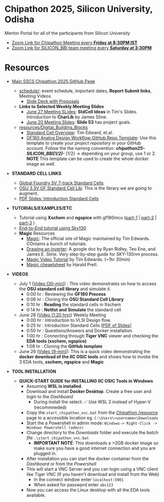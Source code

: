 # Chipathon 2025, Silicon University, Odisha
 
Mentor Portal for all of the participants from Silicon University

- [Zoom Link for Chipathon Meeting every **Friday at 8:30PM IST**](https://us06web.zoom.us/j/83060635740?pwd=UbIWLnu8C7nyLTZE7JglzRgbwSa23r.1)
- [Zoom Link for SILICON_BBI team meeting every **Saturday at 3:30PM**](https://zoom.us/j/92589037939?pwd=bmQ0pNzFlGLlLLzM2sb3oM5rxdptgh.1)
  
# Resources

- [Main SSCS Chipathon 2025 GitHub Page](https://github.com/sscs-ose/sscs-chipathon-2025)
  - [schedule/](https://github.com/sscs-ose/sscs-chipathon-2025/blob/main/schedule): event schedule, important dates, **Report Submit links**, Meeting Videos
    - [Slide Deck with Proposals](https://docs.google.com/presentation/d/1PPs22g3QAaJXZ76OtD4wRJLnIo7fuem2/edit?slide=id.g36d74ebfab8_0_407&pli=1#slide=id.g36d74ebfab8_0_407)
  - **Links to Selected Weekly Meeting Slides**
    - [June 27 Meeting SLides](https://docs.google.com/presentation/d/e/2PACX-1vQwOCDO72NBn09BWiQVFil2mFRwZ__72UmFIUbe2BdGgr498ldONym0g9bURT5FMA/pub?slide=id.g36b4f57c94d_2_37): **StdCell Ideas** in Tim's Slides. Introduction to **CharLib** by James Stine.
    - [June 20 Meeting Slides](https://docs.google.com/presentation/d/e/2PACX-1vQdbPDtoySuBoXIKmtaYK0QQP0KcUmgab9Mp3-7UxugTcsv5Y2R-2Ct8uTjzvbFuw/pub?slide=id.g36a22847a52_3_0): **Slide 53** has project goals.
  - [resources/Digital_Building_Blocks](https://github.com/sscs-ose/sscs-chipathon-2025/blob/main/resources/Digital_Building_Blocks)
    - [Standard Cell Overview](https://github.com/sscs-ose/sscs-chipathon-2025/blob/main/resources/Digital_Building_Blocks/files/Chipathon_digital_track_overview.pdf): Tim Edward, et.al.
    - [GF180 Analog Design Workflow GitHub Repo Template](https://github.com/Jianxun/iic-osic-tools-project-template): Use this template to create your _project repository_ in your GitHub account. Follow the the naming convention: **_chipathon25-SILICON_BBI[1/2]-<username>_** [1/2] -> depending on your group, use 1 or 2. **NOTE** This template can be used to create the whole docker image as well.

- **STANDARD CELL LINKS**
  - [Global Foundry 5V 7-track Standard Cells](https://github.com/fossi-foundation//globalfoundries-pdk-libs-gf180mcu_fd_sc_mcu7t5v0)
  - [OSU 3.3V GF Standard Cell Lib](https://github.com/stineje/globalfoundries-pdk-libs-gf180mcu_osu_sc): This is the library we are going to augment.
  - [PDF Slides: Introduction Standard Cells](/docs/Standard%20Cell%20Design.pdf)
- **TUTORIALS/EXAMPLES/ETC**
  -  Tutorial using **Xschem** and **ngspice** with gf180mcu ([part-1](https://youtu.be/MdywD87-DVg) | [part-2](https://youtu.be/DLvZSsLAbho) | [part-3](https://youtu.be/nBnR8Nm_B_I) )
  -  [End-to-End tutorial using Sky130](docs/Open-Source%20Analog%20Design%20Flow%20Using%20Efabless%20and%20the%20SkyWater%20130nm%20PDK.pdf)
  - **Magic** Resources
    - [Magic](http://www.opencircuitdesign.com/magic/): The official site of Magic maintained by Tim Edwards. COntains a bunch of tutorials.
    - [Drawing an inverter](https://docs.google.com/document/d/1hSLKsz9xcEJgAMmYYer5cDwvPqas9_JGRUAgEORx1Yw/edit#heading=h.j6gtadx04fb6): A google doc by Ryan Ridley, Teo Ene, and James E. Stine. Very step-by-step guide for SKY-130nm process.
    - [Magic Video Tutorial](https://youtu.be/XvBpqKwzrFY?si=AyL0Wr3V4gb954yx) by Tim Edwards. (~1hr 30min) 
    - [Magic cheaetsheet](https://github.com/iic-jku/osic-multitool/blob/main/magic-cheatsheet/magic_cheatsheet.pdf) by Harald Pretl.
      
- **VIDEOS**
  - July 1 ([Video (30-min)](https://zoom.us/rec/share/gD_Pr28JdMq8DdJxe6bWLcMAMnFSaTuuNu0P7W9OATsU_7tqP0cgvbKwSJzCncpf.2hM4n4cL8CEQeh9i?startTime=1751357089000)) : This video demonstrates on how to access the **OSU standard cell library** and simulate it.
    - 0:00 hr : Reviewing the **GF180 Process**
    - 0:06 hr : Cloning the **OSU Standard Cell Library**
    - 0:10 hr : **Reading** the standard cells in Xschem
    - 0:14 hr : **Netlist and Simulate** the standard cell
  - June 28 ([Video (1:20 hrs)](https://zoom.us/rec/share/xjX9IamReQsPZ1U40AkjokxDDd7zHhl_LZWi4nH8png014gCtHxPwRhp4EJAwLoS.CjTjLz1BgSH1s8gk)) Weekly Meeting
    - 0:00 hr : Introduction to VLSI Design flow.
    - 0:25 hr : Introduction Standard Cells [[PDF of Slides](/docs/Standard%20Cell%20Design.pdf)]
    - 0:50 hr : Questions/Answers and Docker installation.
    - 1:00 hr : Connecting through **Tiger VNC** viewer and checking the **EDA tools (xschem, ngspice)**
    - 1:08 hr : Cloning the **GitHub template**
  - June 26 ([Video (9-min)](https://zoom.us/rec/share/DI3iGQpEiO0sQCuq--XjCDxQMElF9J_zpmhLO5JPsenvdU8ih3zvHZqblLavywYi.eWBLfY78VkDgHfb8)): This is a quick video demonstrating the **docker download of the IIC OSIC tools** and shows how to invoke the 3 EDA tools, **xschem, ngspice** and **Magic**
    
- **TOOL INSTALLATION**
  - **QUICK-START GUIDE for INSTALLING IIC OSIC Tools in Windows** 
    - Assuming **WSL is installed**.
    - Download and install **Docker Desktop**. Create a free user and login to the _Dashboard_
      - During install the select: ✅ Use WSL 2 instead of Hyper-V (recommneded)
    - Copy the `start_chipathon_vnc.bat` from the [Chipathon /resource](https://github.com/sscs-ose/sscs-chipathon-2025/blob/main/resources/IIC-OSIC-TOOLS/start_chipathon_vnc.bat) page to a accessible location eg. `C:\Users\<username>\Downloads`
    - Start the a Powershell in admin mode: `Windows-> Right-Click -> Windows Powershell (admin)`
    - Change directory to the _Downloads_ folder and execute the _batch file_ `.\start_chipathon_vnc.bat`
      - **IMPORTANT NOTE**: This downloads a >2GB docker image so make sure you have a good internet connection and you are plugged in.
    - After installation you can start the docker container from the _Dashboard_ or from the _Powershell_
    - This will start a VNC Server and you can login using a VNC client like Tiger VNC (If you haven't download and install from the Web)
      - In the connect window enter `localhost:5901`
      - When asked for passwprd enter `abc123`
    - Now you can access the Linux desktop with all the EDA tools available. 
